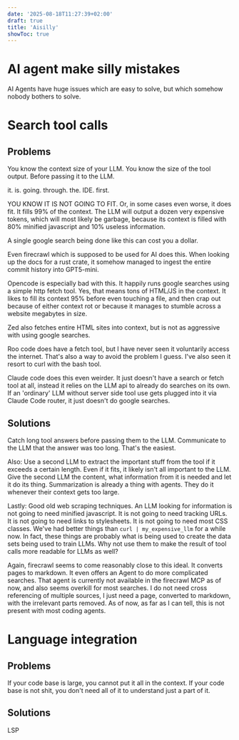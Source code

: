 ```yaml
---
date: '2025-08-18T11:27:39+02:00'
draft: true
title: 'Aisilly'
showToc: true
---
```


# AI agent make silly mistakes

AI Agents have huge issues which are easy to solve, but which somehow nobody
bothers to solve. 



# Search tool calls

## Problems

You know the context size of your LLM. You know the size of the tool output.
Before passing it to the LLM.

it. is. going. through. the. IDE. first. 

YOU KNOW IT IS NOT GOING TO FIT. Or, in some cases even worse, it does fit. It
fills 99% of the context. The LLM will output a dozen very expensive tokens,
which will most likely be garbage, because its context is filled with 80%
minified javascript and 10% useless information. 

A single google search being done like this can cost you a dollar. 

Even firecrawl which is supposed to be used for AI does this. When looking up
the docs for a rust crate, it somehow managed to ingest the entire commit
history into GPT5-mini. 

Opencode is especially bad with this. It happily runs google searches using
a simple http fetch tool. Yes, that means tons of HTML/JS in the context. It
likes to fill its context 95% before even touching a file, and then crap out
because of either context rot or because it manages to stumble across a website
megabytes in size. 

Zed also fetches entire HTML sites into context, but is not as aggressive with
using google searches. 

Roo code does have a fetch tool, but I have never seen it voluntarily access the
internet. That's also a way to avoid the problem I guess. I've also seen it
resort to curl with the bash tool.


Claude code does this even weirder. It just doesn't have a search or fetch tool at all,
instead it relies on the LLM api to already do searches on its own. If an
'ordinary' LLM without server side tool use gets plugged into it via Claude Code
router, it just doesn't do google searches. 



## Solutions


Catch long tool answers before passing them to the LLM. Communicate to the LLM
that the answer was too long. That's the easiest. 

Also: Use a second LLM to extract the important stuff from the tool if it
exceeds a certain length. Even if it fits, it likely isn't all important to the
LLM. Give the second LLM the content, what information from it is needed and let
it do its thing. Summarization is already a thing with agents. They do it
whenever their context gets too large. 

Lastly: Good old web scraping techniques. An LLM looking for information is not
going to need minified javascript. It is not going to need tracking URLs. It is
not going to need links to stylesheets. It is not going to need most CSS
classes. We've had better things than `curl | my_expensive_llm` for a while now.
In fact, these things are probably what is being used to create the data sets
being used to train LLMs. Why not use them to make the result of tool calls more
readable for LLMs as well?

Again, firecrawl seems to come reasonably close to this ideal. It converts pages
to markdown. It even offers an Agent to do more complicated searches. That agent
is currently not available in the firecrawl MCP as of now, and also seems
overkill for most searches. I do not need cross referencing of multiple sources,
I just need a page, converted to markdown, with the irrelevant parts removed. 
As of now, as far as I can tell, this is not present with most coding agents. 

# Language integration

## Problems

If your code base is large, you cannot put it all in the context. 
If your code base is not shit, you don't need all of it to understand just a
part of it. 



## Solutions

LSP



